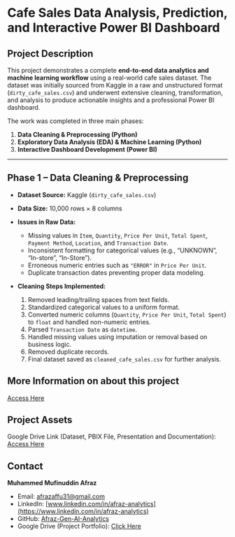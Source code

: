 # Cafe Sales Data Analysis, Prediction, and Interactive Power BI Dashboard

## Project Description
This project demonstrates a complete **end-to-end data analytics and machine learning workflow** using a real-world cafe sales dataset. The dataset was initially sourced from Kaggle in a raw and unstructured format (`dirty_cafe_sales.csv`) and underwent extensive cleaning, transformation, and analysis to produce actionable insights and a professional Power BI dashboard.

The work was completed in three main phases:
1. **Data Cleaning & Preprocessing (Python)**
2. **Exploratory Data Analysis (EDA) & Machine Learning (Python)**
3. **Interactive Dashboard Development (Power BI)**

---

## Phase 1 – Data Cleaning & Preprocessing

- **Dataset Source:** Kaggle (`dirty_cafe_sales.csv`)  
- **Data Size:** 10,000 rows × 8 columns  
- **Issues in Raw Data:**
  - Missing values in `Item`, `Quantity`, `Price Per Unit`, `Total Spent`, `Payment Method`, `Location`, and `Transaction Date`.
  - Inconsistent formatting for categorical values (e.g., “UNKNOWN”, “In-store”, “In-Store”).
  - Erroneous numeric entries such as `"ERROR"` in `Price Per Unit`.
  - Duplicate transaction dates preventing proper data modeling.

- **Cleaning Steps Implemented:**
  1. Removed leading/trailing spaces from text fields.
  2. Standardized categorical values to a uniform format.
  3. Converted numeric columns (`Quantity`, `Price Per Unit`, `Total Spent`) to `float` and handled non-numeric entries.
  4. Parsed `Transaction Date` as `datetime`.
  5. Handled missing values using imputation or removal based on business logic.
  6. Removed duplicate records.
  7. Final dataset saved as `cleaned_cafe_sales.csv` for further analysis.
## More Information on about this project
[Access Here](https://github.com/Afraz-Gen-AI-Analytics/Cafe_Sales_Analytics_Dashboard/blob/main/02_Cafe_Sales_Analytics_Dashboard_Project_report.pdf)
## Project Assets
Google Drive Link (Dataset, PBIX File, Presentation and Documentation):  
[Access Here](https://drive.google.com/drive/folders/1uAZW5WhPnl0W_UsPSsgxbkN4eTuDR1m_?usp=sharing)

## Contact
**Muhammed Mufinuddin Afraz**  
- Email: afrazaffu31@gmail.com  
- LinkedIn: [www.linkedin.com/in/afraz-analytics](https://www.linkedin.com/in/afraz-analytics)  
- GitHub: [Afraz-Gen-AI-Analytics](https://github.com/Afraz-Gen-AI-Analytics)  
- Google Drive (Project Portfolio): [Click Here](https://drive.google.com/drive/folders/1szbdGJg2_2VrmIE9xfYVot_eu2GqoM3c)


